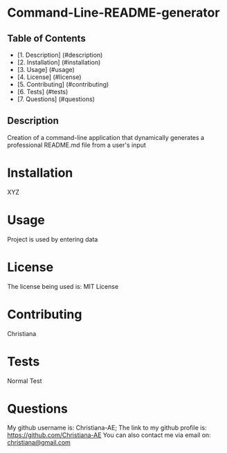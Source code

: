  # Command-Line-README-generator
 
## Table of Contents 
- [1. Description] (#description)
- [2. Installation] (#installation)
- [3. Usage] (#usage)
- [4. License] (#license)
- [5. Contributing] (#contributing)
- [6. Tests] (#tests)
- [7. Questions] (#questions)

## Description 
Creation of a command-line application that dynamically generates a professional README.md file from a user's input

# Installation
XYZ

# Usage
Project is used by entering data

# License
The license being used is: MIT License

# Contributing
Christiana

# Tests
Normal Test

# Questions
My github username is: Christiana-AE;
The link to my github profile is: https://github.com/Christiana-AE
You can also contact me via email on: christiana@gmail.com
